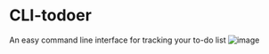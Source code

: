 # CLI-todoer
An easy command line interface for tracking your to-do list 
![image](https://user-images.githubusercontent.com/80038284/155878923-2b963bd1-30ce-46e9-ba63-7d5126a26736.png)
